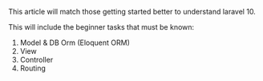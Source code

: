 This article will match those getting started better to understand laravel 10.

This will include the beginner tasks that must be known:

1. Model & DB Orm (Eloquent ORM)
2. View
3. Controller
4. Routing




